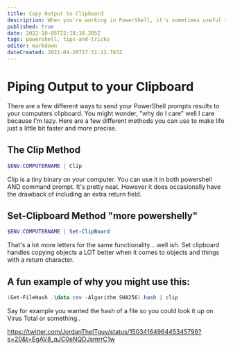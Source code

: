 ```yaml
---
title: Copy Output to Clipboard
description: When you're working in PowerShell, it's sometimes useful to have the ability to send data right to your clipboard
published: true
date: 2022-10-05T22:18:38.205Z
tags: powershell, tips-and-tricks
editor: markdown
dateCreated: 2022-04-20T17:51:22.763Z
---
```


# Piping Output to your Clipboard
There are a few different ways to send your PowerShell prompts results to your computers clipboard. You might wonder, "why do I care" well I care because I'm lazy. Here are a few different methods you can use to make life just a little bit faster and more precise. 

## The Clip Method

```PowerShell
$ENV:COMPUTERNAME | Clip
```
Clip is a tiny binary on your computer. You can use it in both powershell AND command prompt. It's pretty neat. However it does occasionally have the drawback of including an extra return field.

## Set-Clipboard Method "more powershelly"

```PowerShell
$ENV:COMPUTERNAME | Set-ClipBoard
```

That's a lot more letters for the same functionality... well ish. Set clipboard handles copying objects a LOT better when it comes to objects and things with a return character. 

## A fun example of why you might use this: 

```PowerShell
(Get-FileHash .\data.csv -Algorithm SHA256).hash | clip
```

Say for example you wanted the hash of a file so you could look it up on Virus Total or something..

https://twitter.com/JordanTheITguy/status/1503416496445345796?s=20&t=EgAV8_qJC0eNQDJsmrrC1w